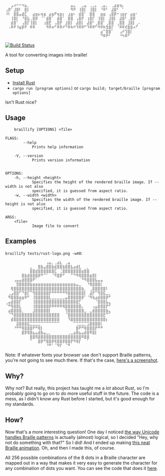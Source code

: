 ```
⠀⠀⣠⠴⠒⠒⠲⣦⡀⠀⠀⠀⠀⠀⠀⠀⠀⠀⠀⠀⠀⠀⠀⠀⣤⣄⠀⠀⣀⣤⠀⢀⣀⡄⠀⢀⣤⡀⠀⢀⣴⣶⢶⡄⠀⠀⠀⠀⠀⠀
⢠⡿⠁⣸⣿⠇⠀⣿⡇⠀⠀⠀⠀⠀⠀⠀⠀⠀⠀⠀⠀⠀⠀⠀⠻⠟⠀⢸⣿⡇⠀⢸⣿⡇⠀⠘⠿⠃⠀⣼⣿⠃⠀⠁⠀⠀⠀⠀⠀⠀
⠸⠇⠀⣿⣿⣤⣾⣏⠀⠀⣴⣶⡦⢶⣶⠀⣴⣶⠟⢶⣶⡆⠀⣰⣶⠆⠀⣾⣿⠁⠀⣿⣿⠀⠀⣶⣶⠀⢠⣿⡿⠒⢰⣶⡖⠀⣴⣶⠂⠀
⠀⠀⢸⣿⡇⠀⠘⣿⣧⢀⣿⡿⠀⠈⠁⣾⣿⠁⠀⣾⣿⠁⠀⣿⣿⠀⢠⣿⡟⠀⢰⣿⡏⠀⢸⣿⡇⠀⣸⣿⡇⠀⣼⣿⠃⢀⣿⡿⠀⠀
⠀⠀⣾⣿⠁⠀⢠⣿⡏⢸⣿⡇⠀⠀⢰⣿⣟⠀⢠⣿⡟⠀⣸⣿⡇⠀⣼⣿⡇⠀⣼⣿⠃⢀⣿⣿⠁⢀⣿⣿⠀⢀⣿⣿⠀⣸⣿⡇⢀⠄
⠀⠠⠿⠟⠸⣶⡿⠟⠀⠿⠿⠀⠀⠀⠀⠻⠿⠶⠋⠿⠿⠞⠙⠿⠷⠞⠹⠿⠿⠋⠹⠿⠿⠋⠻⠿⠷⣻⣿⡏⠀⠈⠿⠿⢞⣿⣿⠴⠋⠀
⠀⠀⠀⠀⠀⠀⠀⠀⠀⠀⠀⠀⠀⠀⠀⠀⠀⠀⠀⠀⠀⠀⠀⠀⠀⠀⠀⠀⠀⠀⠀⠀⠀⠀⠀⣴⠉⣿⣿⠁⠀⠀⢠⠞⢹⣿⡇⠀⠀⠀
⠀⠀⠀⠀⠀⠀⠀⠀⠀⠀⠀⠀⠀⠀⠀⠀⠀⠀⠀⠀⠀⠀⠀⠀⠀⠀⠀⠀⠀⠀⠀⠀⠀⠀⠀⠙⠿⠟⠃⠀⠀⠀⠘⠳⠿⠋⠀⠀⠀⠀
```
[![Build Status](https://travis-ci.org/iirelu/braillify.svg?branch=master)](https://travis-ci.org/iirelu/braillify)

A tool for converting images into braille!

## Setup

* [Install Rust](http://www.rust-lang.org/install.html)
* `cargo run [program options]` or `cargo build; target/braille [program options]`

Isn't Rust nice?

## Usage

```
    braillify [OPTIONS] <file>

FLAGS:
        --help
            Prints help information

    -V, --version
            Prints version information


OPTIONS:
    -h, --height <height>
            Specifies the height of the rendered braille image. If --width is not also
            specified, it is guessed from aspect ratio.
    -w, --width <width>
            Specifies the width of the rendered braille image. If --height is not also
            specified, it is guessed from aspect ratio.

ARGS:
    <file>
            Image file to convert
```

## Examples

`braillify tests/rust-logo.png -w40`:

```
⠀⠀⠀⠀⠀⠀⠀⠀⠀⠀⠀⠀⠀⠀⠀⢠⣤⡀⢀⣴⣆⠀⢀⣤⠀⠀⠀⠀⠀⠀⠀⠀⠀⠀⠀⠀⠀⠀⠀⠀
⠀⠀⠀⠀⠀⠀⠀⠀⠀⣀⠀⠀⣿⣷⣤⣿⣿⣷⣾⣿⣿⣷⣿⣿⣧⣴⣾⣇⠀⠀⡀⠀⠀⠀⠀⠀⠀⠀⠀⠀
⠀⠀⠀⠀⠀⠀⠀⠀⠀⣿⣿⣾⣿⣿⣿⣿⣿⣿⣏⠀⢈⣿⣿⣿⣿⣿⣿⣿⣶⣿⣿⠀⠀⠀⠀⠀⠀⠀⠀⠀
⠀⠀⠀⠀⠀⠀⣿⣷⣾⣿⣿⣿⡿⠛⠉⠁⠀⠈⠻⣿⡿⠋⠀⠀⠉⠙⠻⢿⣿⣿⣿⣶⣿⡇⠀⠀⠀⠀⠀⠀
⠀⠀⠀⢠⣤⣤⣾⣿⣿⣿⠟⠁⠀⠀⠀⠀⠀⠀⠀⠀⠀⠀⠀⠀⠀⠀⠀⠀⠙⠻⣿⣿⣿⣧⣤⣤⠀⠀⠀⠀
⠀⠀⠀⠀⣻⣿⣿⣿⣿⣷⣶⣶⣶⣶⣶⣶⣶⣶⣶⣶⣶⣶⣶⣶⣶⣶⣤⣀⠀⠀⠘⢿⣿⣿⣿⡇⠀⠀⠀⠀
⠀⠀⢿⣿⣿⣿⣿⣿⣿⣿⣿⣿⣿⣿⣿⣿⣿⣿⣿⣿⣿⣿⣿⣿⣿⣿⣿⣿⣷⡀⠀⢀⣿⣿⣿⣿⣿⠇⠀⠀
⠀⢀⣠⣿⣿⠋⠙⣿⡏⠉⢻⣿⣿⣿⣿⣿⡟⠛⠛⠛⠛⠛⠻⣿⣿⣿⣿⣿⣿⡇⠀⣼⡟⠉⢻⣿⣯⣀⡀⠀
⠀⠻⣿⣿⣿⣶⣶⠿⠋⠀⢸⣿⣿⣿⣿⣿⣇⣀⣀⣀⣀⣀⣤⣿⣿⣿⣿⣿⡿⠁⠈⠻⢷⣴⣾⣿⣿⡿⠋⠀
⢀⣤⣾⣿⣿⡏⠀⠀⠀⠀⢸⣿⣿⣿⣿⣿⣿⣿⣿⣿⣿⣿⣿⣿⣿⣿⣿⡋⠀⠀⠀⠀⠀⠈⣿⣿⣿⣧⣄⠀
⠈⠛⢿⣿⣿⣇⠀⠀⠀⠀⢸⣿⣿⣿⣿⣿⡿⠿⠿⠿⠿⢿⣿⣿⣿⣿⣿⣿⡄⠀⠀⠀⢠⣤⣿⣿⣿⡟⠋⠀
⠀⣴⣿⣿⣿⣿⡀⠀⠀⠀⣸⣿⣿⣿⣿⣿⡇⠀⠀⠀⠀⠀⢹⣿⣿⣿⣿⣿⣿⣀⠀⣀⣾⣿⣿⣿⣿⣷⣄⠀
⠀⠈⠙⣿⣿⣿⣿⣿⣿⣿⣿⣿⣿⣿⣿⣿⣿⣿⣿⣿⠀⠀⠈⣿⣿⣿⣿⣿⣿⣿⣿⣿⣿⣿⣿⣿⣟⠉⠁⠀
⠀⠀⣾⣿⣿⣿⣿⣿⣿⣿⣿⣿⣿⣿⣿⣿⣿⣿⣿⣿⠀⠀⠀⠹⣿⣿⣿⣿⣿⣿⣿⣿⣿⣿⣿⣿⣿⡆⠀⠀
⠀⠀⠀⠀⣽⣿⣿⣿⣯⣉⣉⣉⣉⠉⠉⠉⠉⠉⠉⠉⠀⠀⠀⠀⠀⠉⢉⣉⣉⡉⣩⣿⣿⣿⣿⡇⠀⠀⠀⠀
⠀⠀⠀⠘⠛⠛⢿⣿⣿⣿⠟⠛⢿⡇⠀⠀⠀⠀⠀⠀⠀⠀⠀⠀⠀⠀⣿⠟⠛⢿⣿⣿⣿⡟⠛⠛⠀⠀⠀⠀
⠀⠀⠀⠀⠀⠀⣿⡿⢿⣿⣦⣤⣾⣷⣤⣀⡀⠀⠀⠀⠀⠀⠀⢀⣀⣴⣿⣦⣤⣾⣿⠿⣿⡇⠀⠀⠀⠀⠀⠀
⠀⠀⠀⠀⠀⠀⠀⠀⠀⣿⣿⢿⣿⣿⣿⣿⣿⣿⣿⣿⣿⣿⣿⣿⣿⣿⣿⣿⠿⣿⣿⠀⠀⠀⠀⠀⠀⠀⠀⠀
⠀⠀⠀⠀⠀⠀⠀⠀⠀⠉⠀⠀⣿⡿⠛⣿⣿⡿⢿⣿⣿⡿⣿⣿⡟⠻⢿⡏⠀⠀⠁⠀⠀⠀⠀⠀⠀⠀⠀⠀
⠀⠀⠀⠀⠀⠀⠀⠀⠀⠀⠀⠀⠀⠀⠀⠘⠛⠁⠈⠻⠏⠀⠈⠛⠀⠀⠀⠀⠀⠀⠀⠀⠀⠀⠀⠀⠀⠀⠀⠀
```

Note: If whatever fonts your browser use don't support Braille patterns, you're not going to see much there. If that's the case, [here's a screenshot](http://i.cubeupload.com/tpE1DF.png).

## Why?

Why not? But really, this project has taught me a *lot* about Rust, so I'm probably going to go on to do more useful stuff in the future. The code is a mess, as I didn't know any Rust before I started, but it's good enough for my standards.

## How?

Now that's a more interesting question! One day I noticed [the way Unicode handles Braille patterns](https://en.wikipedia.org/wiki/Braille_Patterns) is actually (almost) logical, so I decided "Hey, why not do something with that?" So I did! And I ended up making [this neat Braille animation](http://gfycat.com/EarnestColorlessLacewing). Oh, and then I made this, of course.

All 256 possible combinations of the 8 dots in a Braille character are mapped out in a way that makes it very easy to generate the character for any combination of dots you want. You can see the code that does it [here](https://github.com/iirelu/braillify/blob/master/src/braille.rs).
